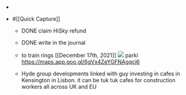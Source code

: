 - 

- #[[Quick Capture]]
	 - DONE claim HiSky refund

	 - DONE write in the journal

	 - to train rings [[December 17th, 2021]] ![](https://firebasestorage.googleapis.com/v0/b/firescript-577a2.appspot.com/o/imgs%2Fapp%2Flearning-poker%2FgIU8WVaZc7.jpg?alt=media&token=7a2131d0-7c04-43fb-ac32-017f2c79fe7b)  parki
https://maps.app.goo.gl/6gVx4ZeYGFNAgqcj6

	 - Hyde group developments linked with guy investing in cafes in Kensington in Lisbon. it can be tuk tuk cafes for construction workers all across UK and EU
